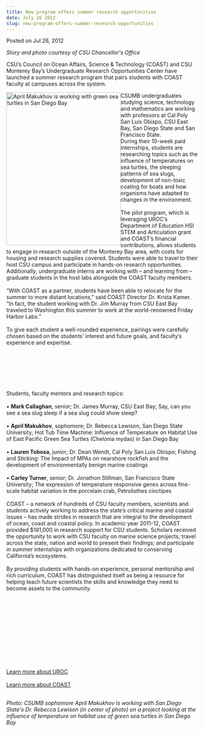 ```yaml
---
title: New program offers summer research opportunities
date: July 26 2012
slug: new-program-offers-summer-research-opportunities
---
```


 



<span class="date">Posted on Jul 26, 2012    </span>
<p><em>Story and photo courtesy of CSU Chancellor&apos;s Office</em></p>
<p>CSU&#x2019;s Council on Ocean Affairs, Science &amp; Technology (COAST)
and CSU Monterey Bay&#x2019;s Undergraduate Research Opportunities Center
have launched a summer research program that pairs students with
COAST faculty at campuses across the system.</p>
<p><img alt="April Makukhov is working with green sea turtles in San Diego Bay" src="https://news.csumb.edu/sites/default/files/65/attachments/news/images/turtle.jpg" style="float:left; width:300px; height:400px">CSUMB
undergraduates studying science, technology and mathematics are
working with professors at Cal Poly San Luis Obispo, CSU East Bay,
San Diego State and San Francisco State.<br>
During their 10-week paid internships, students are researching
topics such as the influence of temperatures on sea turtles, the
sleeping patterns of sea slugs, development of non-toxic coating
for boats and how organisms have adapted to changes in the
environment.<br>
<br>
The pilot program, which is leveraging UROC&#x2019;s Department of
Education HSI STEM and Articulation grant and COAST&#x2019;s financial
contributions, allows students to engage in research outside of the
Monterey Bay area, with costs for housing and research supplies
covered. Students were able to travel to their host CSU campus and
participate in hands-on research opportunities. Additionally,
undergraduate interns are working with &#x2013; and learning from &#x2013;
graduate students in the host labs alongside the COAST faculty
members.<br>
<br>
&#x201C;With COAST as a partner, students have been able to relocate for
the summer to more distant locations,&#x201D; said COAST Director Dr.
Krista Kamer. &#x201C;In fact, the student working with Dr. Jim Murray
from CSU East Bay traveled to Washington this summer to work at the
world-renowned Friday Harbor Labs.&#x201D;<br>
<br>
To give each student a well-rounded experience, pairings were
carefully chosen based on the students&#x2019; interest and future goals,
and faculty&#x2019;s experience and expertise.</br></br></br></br></br></br></br></img></p>
<p>Students, faculty mentors and research topics:<br>
<br>
&#x2022; <strong>Mark Callaghan</strong>, senior; Dr. James Murray, CSU
East Bay; Say, can you see a sea slug sleep if a sea slug could
show sleep?<br>
<br>
&#x2022; <strong>April Makukhov</strong>, sophomore; Dr. Rebecca Lewison,
San Diego State University; Hot Tub Time Machine: Influence of
Temperature on Habitat Use of East Pacific Green Sea Turtles
(Chelonia mydas) in San Diego Bay<br>
<br>
&#x2022; <strong>Lauren Tobosa</strong>, junior; Dr. Dean Wendt, Cal Poly
San Luis Obispo; Fishing and Sticking: The Impact of MPAs on
nearshore rockfish and the development of environmentally benign
marine coatings<br>
<br>
&#x2022; <strong>Carley Turner</strong>, senior; Dr. Jonathon Stillman,
San Francisco State University; The expression of temperature
responsive genes across fine-scale habitat variation in the
porcelain crab, Petrolisthes cinctipes<br>
<br>
COAST &#x2013; a network of hundreds of CSU faculty members, scientists
and students actively working to address the state&#x2019;s critical
marine and coastal issues &#x2013; has made strides in research that are
integral to the development of ocean, coast and coastal policy. In
academic year 2011-12, COAST provided $181,000 in research support
for CSU students. Scholars received the opportunity to work with
CSU faculty on marine science projects; travel across the state,
nation and world to present their findings; and participate in
summer internships with organizations dedicated to conserving
California&#x2019;s ecosystems.<br>
<br>
By providing students with hands-on experience, personal mentorship
and rich curriculum, COAST has distinguished itself as being a
resource for helping teach future scientists the skills and
knowledge they need to become assets to the community.</br></br></br></br></br></br></br></br></br></br></br></br></p>
<p><a href="https://uroc.csumb.edu/" rel="nofollow">Learn more about
UROC</a>&#xA0;<br>
<a href="https://www.calstate.edu/coast/index.asp" rel="nofollow"><br>
Learn more about COAST</br></a></br></p>
<p class="small"><em>Photo: CSUMB sophomore April Makukhov is
working with San Diego State&apos;s Dr. Rebecca Lewison (in center of
photo) on a project looking at the influence of temperature on
habitat use of green sea turtles in San Diego Bay</em></p>





```
